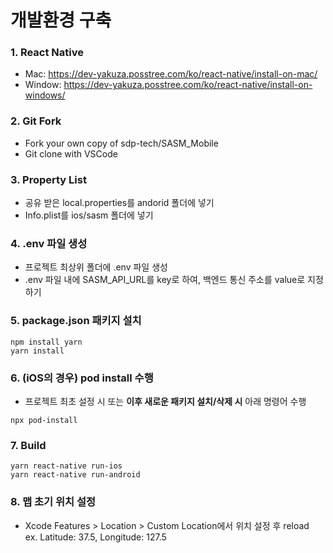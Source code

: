 # 개발환경 구축
### 1. React Native
- Mac: https://dev-yakuza.posstree.com/ko/react-native/install-on-mac/   
- Window: https://dev-yakuza.posstree.com/ko/react-native/install-on-windows/

### 2. Git Fork
- Fork your own copy of sdp-tech/SASM_Mobile
- Git clone with VSCode

### 3. Property List
- 공유 받은 local.properties를 andorid 폴더에 넣기
- Info.plist를 ios/sasm 폴더에 넣기

### 4. .env 파일 생성
- 프로젝트 최상위 폴더에 .env 파일 생성
- .env 파일 내에 SASM_API_URL를 key로 하여, 백엔드 통신 주소를 value로 지정하기

### 5. package.json 패키지 설치
```
npm install yarn
yarn install
```

### 6. (iOS의 경우) pod install 수행
- 프로젝트 최초 설정 시 또는 **이후 새로운 패키지 설치/삭제 시** 아래 명령어 수행
```
npx pod-install
```

### 7. Build
```
yarn react-native run-ios
yarn react-native run-android
``` 

### 8. 맵 초기 위치 설정
- Xcode Features > Location > Custom Location에서 위치 설정 후 reload   
ex. Latitude: 37.5, Longitude: 127.5


